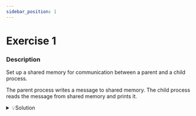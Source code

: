 ```yaml
---
sidebar_position: 1
---
```


# Exercise 1

### Description

Set up a shared memory for communication between a parent and a child process.

The parent process writes a message to shared memory. The child process reads the message from shared memory and prints it.

<details>

<summary>💡Solution</summary>

```c title="shared_memory.c"

#include <stdio.h>
#include <stdlib.h>
#include <fcntl.h>
#include <sys/mman.h>
#include <sys/stat.h>
#include <sys/wait.h>
#include <unistd.h>
#include <errno.h>
#include <string.h>

int main() {
	char shm_name[] = "/TUTORING";
	int shm_fd;

	shm_fd = shm_open(shm_name, O_CREAT | O_RDWR, S_IRUSR | S_IWUSR);
	if(shm_fd < 0) {
		perror(NULL);
		return errno;
	}


	size_t shm_size = 1000;

	if(ftruncate(shm_fd, shm_size) == -1) {
		perror(NULL);
		shm_unlink(shm_name);
		return errno;
	}

	void *shm_ptr = mmap(0, shm_size, PROT_READ | PROT_WRITE, MAP_SHARED, shm_fd, 0);
	if(shm_ptr == MAP_FAILED) {
		perror(NULL);
		shm_unlink(shm_name);
		return errno;
	}

	pid_t pid = fork();
	if (pid == -1) {
		perror(NULL);
		return errno;
	} else if(pid > 0) {
		const char *msj = "Hello, child!";
		printf("The parent is writing in the memory space...\n");
		snprintf((char *)shm_ptr, shm_size, "%s", msj);

		wait(NULL);

		munmap(shm_ptr, shm_size);
		shm_unlink(shm_name);
	} else {
		sleep(3);
		printf("The child is reading the message...");
		printf("%s\n", (char *)shm_ptr);

		munmap(shm_ptr, shm_size);
	}

	return 0;
}

```

</details>
